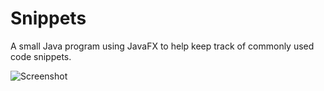 # Snippets

A small Java program using JavaFX to help keep track of commonly used code snippets.

![Screenshot](https://raw.github.com/mglynn/Snippets/blob/master/src/snippets/Snippets.PNG)
